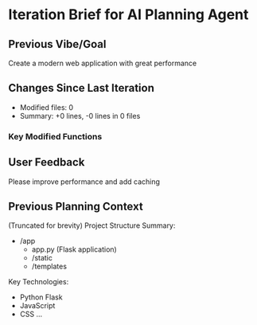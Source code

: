 # Iteration Brief for AI Planning Agent

## Previous Vibe/Goal
Create a modern web application with great performance

## Changes Since Last Iteration
- Modified files: 0
- Summary: +0 lines, -0 lines in 0 files

### Key Modified Functions

## User Feedback
Please improve performance and add caching

## Previous Planning Context
(Truncated for brevity)
Project Structure Summary:
- /app
  - app.py (Flask application)
  - /static
  - /templates

Key Technologies:
- Python Flask
- JavaScript
- CSS
...
